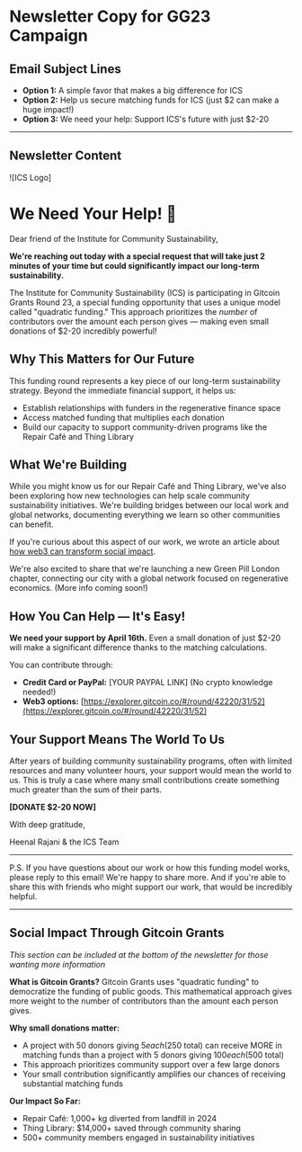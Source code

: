 # Newsletter Copy for GG23 Campaign

## Email Subject Lines
- **Option 1:** A simple favor that makes a big difference for ICS
- **Option 2:** Help us secure matching funds for ICS (just $2 can make a huge impact!)
- **Option 3:** We need your help: Support ICS's future with just $2-20

---

## Newsletter Content

![ICS Logo]

# We Need Your Help! 💚

Dear friend of the Institute for Community Sustainability,

**We're reaching out today with a special request that will take just 2 minutes of your time but could significantly impact our long-term sustainability.**

The Institute for Community Sustainability (ICS) is participating in Gitcoin Grants Round 23, a special funding opportunity that uses a unique model called "quadratic funding." This approach prioritizes the *number* of contributors over the amount each person gives — making even small donations of $2-20 incredibly powerful!

## Why This Matters for Our Future

This funding round represents a key piece of our long-term sustainability strategy. Beyond the immediate financial support, it helps us:

- Establish relationships with funders in the regenerative finance space
- Access matched funding that multiplies each donation
- Build our capacity to support community-driven programs like the Repair Café and Thing Library

## What We're Building

While you might know us for our Repair Café and Thing Library, we've also been exploring how new technologies can help scale community sustainability initiatives. We're building bridges between our local work and global networks, documenting everything we learn so other communities can benefit.

If you're curious about this aspect of our work, we wrote an article about [how web3 can transform social impact](https://pub.superbenefit.org/reimagining-power-how-web3-can-transform-social-impact).

We're also excited to share that we're launching a new Green Pill London chapter, connecting our city with a global network focused on regenerative economics. (More info coming soon!)

## How You Can Help — It's Easy!

**We need your support by April 16th.** Even a small donation of just $2-20 will make a significant difference thanks to the matching calculations.

You can contribute through:
- **Credit Card or PayPal:** [YOUR PAYPAL LINK] (No crypto knowledge needed!)
- **Web3 options:** [https://explorer.gitcoin.co/#/round/42220/31/52](https://explorer.gitcoin.co/#/round/42220/31/52)

## Your Support Means The World To Us

After years of building community sustainability programs, often with limited resources and many volunteer hours, your support would mean the world to us. This is truly a case where many small contributions create something much greater than the sum of their parts.

**[DONATE $2-20 NOW]**

With deep gratitude,

Heenal Rajani & the ICS Team

---

P.S. If you have questions about our work or how this funding model works, please reply to this email! We're happy to share more. And if you're able to share this with friends who might support our work, that would be incredibly helpful.

---

## Social Impact Through Gitcoin Grants

*This section can be included at the bottom of the newsletter for those wanting more information*

**What is Gitcoin Grants?**
Gitcoin Grants uses "quadratic funding" to democratize the funding of public goods. This mathematical approach gives more weight to the number of contributors than the amount each person gives.

**Why small donations matter:**
- A project with 50 donors giving $5 each ($250 total) can receive MORE in matching funds than a project with 5 donors giving $100 each ($500 total)
- This approach prioritizes community support over a few large donors
- Your small contribution significantly amplifies our chances of receiving substantial matching funds

**Our Impact So Far:**
- Repair Café: 1,000+ kg diverted from landfill in 2024
- Thing Library: $14,000+ saved through community sharing
- 500+ community members engaged in sustainability initiatives